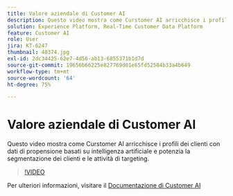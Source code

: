 ```yaml
---
title: Valore aziendale di Customer AI
description: Questo video mostra come Curstomer AI arricchisce i profili dei clienti con dati di propensione basati su intelligenza artificiale e potenzia la segmentazione dei clienti e le attività di targeting.
solution: Experience Platform, Real-Time Customer Data Platform
feature: Customer AI
role: User
jira: KT-6247
thumbnail: 40374.jpg
exl-id: 2dc34425-62e7-4d56-ab13-6855371b1d7d
source-git-commit: 19656b66225e827769d01e65fd52504b33a4b649
workflow-type: tm+mt
source-wordcount: '64'
ht-degree: 75%

---
```


# Valore aziendale di Customer AI

Questo video mostra come Curstomer AI arricchisce i profili dei clienti con dati di propensione basati su intelligenza artificiale e potenzia la segmentazione dei clienti e le attività di targeting.

>[!VIDEO](https://video.tv.adobe.com/v/40374?quality=12&learn=on)

Per ulteriori informazioni, visitare il [Documentazione di Customer AI](https://experienceleague.adobe.com/docs/experience-platform/intelligent-services/customer-ai/overview.html)
